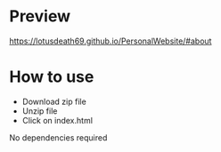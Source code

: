 # Preview 
https://lotusdeath69.github.io/PersonalWebsite/#about 
# How to use  
- Download zip file
- Unzip file
- Click on index.html



No dependencies required
